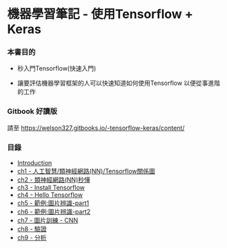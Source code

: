 # 機器學習筆記 - 使用Tensorflow + Keras

### 本書目的

* 秒入門Tensorflow(快速入門)

* 讓要評估機器學習框架的人可以快速知道如何使用Tensorflow
以便從事進階的工作


### Gitbook 好讀版

請至 https://welson327.gitbooks.io/-tensorflow-keras/content/ 


### 目錄
* [Introduction](README.md)
* [ch1 - 人工智慧/類神經網路\(NN\)/Tensorflow關係圖](chapter1.md)
* [ch2 - 類神經網路\(NN\)秒懂](chapter2.md)
* [ch3 - Install Tensorflow](chapter3.md)
* [ch4 - Hello Tensorflow](ch4-hello-tensorflow.md)
* [ch5 - 範例:圖片辨識-part1](example-img-recognition-part1.md)
* [ch6 - 範例:圖片辨識-part2](example-img-recognition-part2.md)
* [ch7 - 圖片訓練 - CNN](ch7-tu-pian-xun-lian-cnn.md)
* [ch8 - 驗證](ch8-yan-zheng.md)
* [ch9 - 分析](ch9-shi-hou-fen-xi.md)

